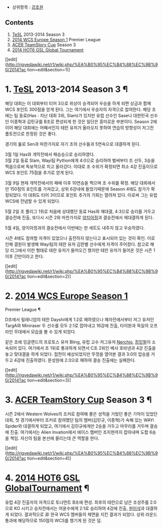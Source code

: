   * 상위항목 : [강초원](%EA%B0%95%EC%B4%88%EC%9B%90.md)  

## Contents

    

1. [TeSL](TeSL.md) 2013-2014 Season 3 
2. [2014 WCS Europe Season 1](2014%20WCS%20Europe%20Season%201.md) Premier League 
3. [ACER TeamStory Cup](ACER%20TeamStory%20Cup.md) Season 3 
4. [2014 HOT6 GSL Global Tournament](2014%20HOT6%20GSL%20Global%20Tournament.md)

[[edit](http://rigvedawiki.net/r1/wiki.php/%EA%B0%95%EC%B4%88%EC%9B%90/2014?ac
tion=edit&section=1)]

# 1. [TeSL](TeSL.md) 2013-2014 Season 3 ¶

해당 대회는 이 대회부터 티어 3으로 위상이 승격되어 우승을 하게 되면 상금과 함께 WCS 포인트 300점을 얻게 된다. 그는 여기에서
우승자의 자격으로 참여한다. 해당 조에는 팀 동료(Has : 지난 대회 3위, Slam)가 있지만 유럽 선수인 Sase나 대한민국 선수인
이종혁과 김민규를 B조로 편성되게 한 것은 일단은 흥미로운 부분이다. Season 2에 이어 해당 대회에는 어째서인지 테란 유저가 올라오지
못하여 연습의 방향성이 저그전 플토전으로 한정된 것은 좋다.

  

경기의 룰로 Sen과 마찬가지로 자기 조의 선수들과 5연속으로 대결하게 된다.

  

3월 1일 Has와 개막전에서 패승승으로 승리하였다.  
3월 2일 동료 Slam, Wayi팀 Python에게 4:0으로 승리하여 벌써부터 조 선두, 3승을 찍음으로써 독보적으로 치고 올라갔다.
이대로 조 수위가 확정되면 최소 4강 진출이므로 WCS 포인트 75점을 추가로 얻게 된다.

  

3월 9일 현재 개막전에서의 패배 이후 10연승을 찍으며 조 수위를 확정. 해당 대회에서만 150점의 포인트를 가져갔고, 상위 6강내에
들었기때문에 Season 4에도 참가가 확정되었다. 이 대회도 티어 3이므로 포인트 추가의 기회는 열려져 있다. 이로써 그는 유럽 WCS에
전념할 수 있게 되었다.

  

5월 2일 조 풀리그 1위로 처음에 상대했던 동료 Has와 재대결, 4:3으로 승리를 거두고 결승전에 진출, 또다시 시즌 2와 마찬가지로
[양지아정](%EC%96%91%EC%A7%80%EC%95%84%EC%A0%95.md)과 결승전에서 재대결하게 된다.

  

5월 4일, 양지아정과의 결승전에서 이번에는 한 세트도 내주지 않고 우승하였다.

  

시즌 4에도 참여할 자격이 있었으나 출전하지 않는다고 표시되어 있는 것이 확인. 이로 인해 결원이 발생해 Wayi팀의 테란 유저 김한별
선수에게 자격이 주어졌다. 참고로 해당 리그에서 이런 형태로 테란 유저가 들어오긴 했지만 테란 유저가 들어온 것은 시즌 1 이후 간만이라고
한다.

  

[[edit](http://rigvedawiki.net/r1/wiki.php/%EA%B0%95%EC%B4%88%EC%9B%90/2014?ac
tion=edit&section=2)]

# 2. [2014 WCS Europe Season 1](2014%20WCS%20Europe%20Season%201.md)
Premier League ¶

D조에서 밀레니엄의 테란 Dayshi에게 1:2로 패하였으나 패자전에서부터 저그 유저인 TargA와 Miniraser 두 선수를 모두
2:1로 잡아내고 16강에 진출, 타이완과 독일의 오프라인 무대에서 모습을 볼 수 있게 되었다.

  

같은 조에 잉글랜드의 프로토스 유저 Bling, 유럽 고수 저그유저 [Nerchio](Nerchio.md),
[장민철](%EC%9E%A5%EB%AF%BC%EC%B2%A0.md)이 소속되어 있다. 여기에서 조 1위로 통과하게 되면서 C조 2위인
베사 호비넨과 4강 진출을 놓고 맞대결을 하게 되었다. 접전이 예상되었지만 뚜껑을 열어본 결과 3:0의 압승을 거두고 4강에 진출하였다.
문성원에 2:3으로 패하여 결승 진출에는 실패한다.

  

[[edit](http://rigvedawiki.net/r1/wiki.php/%EA%B0%95%EC%B4%88%EC%9B%90/2014?ac
tion=edit&section=3)]

# 3. [ACER TeamStory Cup](ACER%20TeamStory%20Cup.md) Season 3 ¶

시즌 2에서 Western Wolves의 조커로 참여해 좋은 성적을 거뒀던 좋은 기억이 있었던 대회, 첫 경기에서부터 조커로 참여했던 팀의
멤버(김민규, 이종혁)가 속해 있는 WAYi Spider와 대결하게 되었고, 여기에서 김민규에게만 2승을 거두고 마무리를 거두며 결승에
진출. 여기에서는 Alien Invation에서 에이스 멤버인 조지현까지 잡아내며 도합 6승을 책임. 자신의 팀을 본선에 올리는데 큰 역할을
한다.

  

[[edit](http://rigvedawiki.net/r1/wiki.php/%EA%B0%95%EC%B4%88%EC%9B%90/2014?ac
tion=edit&section=4)]

# 4. [2014 HOT6 GSL GlobalTournament](2014%20HOT6%20GSL%20Global%20Tournament.md) ¶

유럽 4강 진출자의 자격으로 토너먼트 B조에 편성. 최후의 테란으로 남은 조성주를 2:0으로 KO 시키고 승자전에서는 어윤수에게 2:1로
승리하여 4강에 진출, [원이삭](%EC%9B%90%EC%9D%B4%EC%82%AD.md)과 대결하게 되었다. 결과적으로 非 한국
WCS 멤버들의 체면을 지킨 결과가 되었다. 상위 라운드 통과에 해당하므로 150점의 WCS를 챙기게 된 것은 덤.

